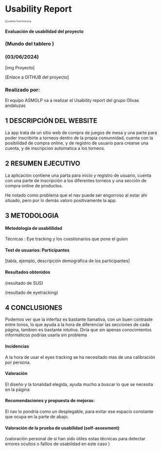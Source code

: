 # Usability Report



<img src="https://encrypted-tbn0.gstatic.com/images?q=tbn:ANd9GcRF017nhV-TFmNER2OM8UbXtdN6xwAKBYrv0i6onNfKu6Yn0BV0RK6aiOroeXl73LSY-B0&usqp=CAU" alt="usability Download png" style="zoom:50%;" />

#### Evaluación de usabilidad del proyecto 

### (Mundo del tablero )

### (03/06/2024)





[img Proyecto]

[Enlace a GITHUB del proyecto]





### Realizado por:

El equipo ASMGLP va a realizar el Usability report del grupo Olivas andaluzas
## 1 DESCRIPCIÓN DEL WEBSITE
La app trata de un sitio web de compra de juegos de mesa y una parte para poder inscribirte a torneos dentro de la propia comunnidad, cuenta con la posibilidad de compra online, y de registro de usuario para crearse una cuenta, y de inscripcion automatica a los torneos.




## 2 RESUMEN EJECUTIVO

La aplicación contiene una parta para inicio y registro de usuario, cuenta con una parte de inscripción a los diferentes torneos y una sección de compra online de productos.

He notado como problema que el nav puede ser engorroso al estar ahi situado, pero por lo demás valoro positivamente la app.



## 3 METODOLOGIA 

#### Metodología de usabililidad

Técnicas : Eye tracking y los cuestionarios que pone el guion 
 

#### Test de usuarios: Participantes

[tabla, ejemplo, descripción demográfica de los participantes]





#### Resultados obtenidos



(resultado de SUS)



(resultado de eyetracking)









## 4 CONCLUSIONES 

  Podemos ver que la interfaz es bastante llamativa, con un buen contraste entre tonos, lo que ayuda a la hora de diferenciar las secciones de cada página, tambien es bastante intutiva. Diría que sin apenas conocimientos informáticos podrías usarla sin problema



#### Incidencias

A la hora de usar el eyes tracking se ha necesitado mas de una calibración por persona.


#### Valoración 

El diseño y la tonalidad elegida, ayuda mucho a buscar lo que se necesita en la página


#### Recomendaciones y propuesta de mejoras: 

El nav lo pondría como un desplegable, para evitar ese espacio constante que ocupa en la parte de abajo.






#### Valoración de la prueba de usabilidad (self-assesment)

(valoración personal de si han sido útiles estas técnicas para detectar errores ocultos o falllos de usabilidad en este caso )
